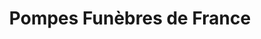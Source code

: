 ---
title: "Pompes Funèbres de France"
url: /antony/pompes-funebres-de-france/
shop: Bestattungen
---